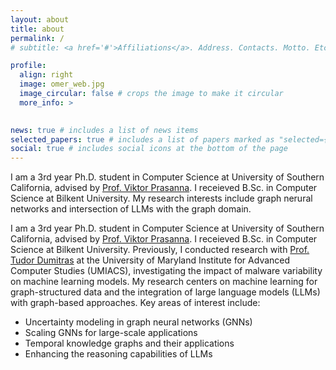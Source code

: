 ```yaml
---
layout: about
title: about
permalink: /
# subtitle: <a href='#'>Affiliations</a>. Address. Contacts. Motto. Etc.

profile:
  align: right
  image: omer_web.jpg
  image_circular: false # crops the image to make it circular
  more_info: >
   

news: true # includes a list of news items
selected_papers: true # includes a list of papers marked as "selected={true}"
social: true # includes social icons at the bottom of the page
---
```

I am a 3rd year Ph.D. student in Computer Science at University of Southern California, advised by [Prof. Viktor Prasanna](https://sites.usc.edu/prasanna/). I receieved B.Sc. in Computer Science at Bilkent University. My research interests include graph nerural networks and intersection of LLMs with the graph domain.

I am a 3rd year Ph.D. student in Computer Science at University of Southern California, advised by [Prof. Viktor Prasanna](https://sites.usc.edu/prasanna/). I receieved B.Sc. in Computer Science at Bilkent University. Previously, I conducted research with [Prof. Tudor Dumitras](https://users.umiacs.umd.edu/~tdumitra/) at the University of Maryland Institute for Advanced Computer Studies (UMIACS), investigating the impact of malware variability on machine learning models. My research centers on machine learning for graph-structured data and the integration of large language models (LLMs) with graph-based approaches. Key areas of interest include: 

- Uncertainty modeling in graph neural networks (GNNs)
- Scaling GNNs for large-scale applications
- Temporal knowledge graphs and their applications
- Enhancing the reasoning capabilities of LLMs